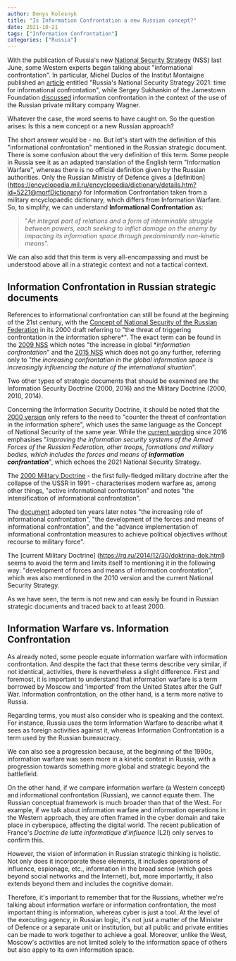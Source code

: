 ```yaml
---
author: Denys Kolesnyk
title: "Is Information Confrontation a new Russian concept?"
date: 2021-10-21
tags: ["Information Confrontation"]
categories: ["Russia"]
---
```

With the publication of Russia's new [National Security Strategy](https://kolesnyk.fr/post/russia-adopts-a-new-national-security-strategy/) (NSS) last June, some Western experts began talking about "informational confrontation". In particular, Michel Duclos of the Institut Montaigne published an [article](https://www.institutmontaigne.org/blog/la-strategie-de-securite-nationale-russe-2021-lheure-de-la-confrontation-informationnelle) entitled "Russia's National Security Strategy 2021: time for informational confrontation", while Sergey Sukhankin of the Jamestown Foundation [discussed](https://www.la-croix.com/Monde/France-menacee-linfluence-russe-pre-carre-africain-2021-10-19-1201181313) information confrontation in the context of the use of the Russian private military company Wagner.

Whatever the case, the word seems to have caught on. So the question arises: Is this a new concept or a new Russian approach?

The short answer would be - no. But let's start with the definition of this "informational confrontation" mentioned in the Russian strategic document. There is some confusion about the very definition of this term. Some people in Russia see it as an adapted translation of the English term "Information Warfare", whereas there is no official definition given by the Russian authorities. Only the Russian Ministry of Defence gives a [definition] (https://encyclopedia.mil.ru/encyclopedia/dictionary/details.htm?id=5221@morfDictionary) for Information Confrontation taken from a military encyclopaedic dictionary, which differs from Information Warfare. So, to simplify, we can understand **Informational Confrontation** as:

> "*An integral part of relations and a form of interminable struggle between powers, each seeking to inflict damage on the enemy by impacting its information space through predominantly non-kinetic means*".

We can also add that this term is very all-encompassing and must be understood above all in a strategic context and not a tactical context.

## Information Confrontation in Russian strategic documents

References to informational confrontation can still be found at the beginning of the 21st century, with the [Concept of National Security of the Russian Federation](http://pravo.gov.ru/proxy/ips/?docbody=&firstDoc=1&lastDoc=1&nd=102063972) in its 2000 draft referring to "the threat of triggering confrontation in the information sphere*". The exact term can be found in the [2009 NSS](http://kremlin.ru/supplement/424) which notes "the increase in global **information confrontation*" and the [2015 NSS](https://rg.ru/2015/12/31/nac-bezopasnost-site-dok.html) which does not go any further, referring only to "*the increasing confrontation in the global information space is increasingly influencing the nature of the international situation*".

Two other types of strategic documents that should be examined are the Information Security Doctrine (2000, 2016) and the Military Doctrine (2000, 2010, 2014).

Concerning the Information Security Doctrine, it should be noted that the [2000 version](https://base.garant.ru/182535/#friends) only refers to the need to "counter the threat of confrontation in the information sphere", which uses the same language as the Concept of National Security of the same year. While the [current wording](http://static.kremlin.ru/media/acts/files/0001201612060002.pdf) since 2016 emphasises "*improving the information security systems of the Armed Forces of the Russian Federation, other troops, formations and military bodies, which includes the forces and means of **information confrontation***", which echoes the 2021 National Security Strategy.

The [2000 Military Doctrine](https://www.ng.ru/politics/2000-04-22/5_doktrina.html) - the first fully-fledged military doctrine after the collapse of the USSR in 1991 - characterises modern warfare as, among other things, "active informational confrontation" and notes "the intensification of informational confrontation".

The [document](http://www.kremlin.ru/supplement/461) adopted ten years later notes "the increasing role of informational confrontation", "the development of the forces and means of informational confrontation", and the "advance implementation of informational confrontation measures to achieve political objectives without recourse to military force".

The [current Military Doctrine] (https://rg.ru/2014/12/30/doktrina-dok.html) seems to avoid the term and limits itself to mentioning it in the following way: "development of forces and means of information confrontation", which was also mentioned in the 2010 version and the current National Security Strategy.

As we have seen, the term is not new and can easily be found in Russian strategic documents and traced back to at least 2000.

## Information Warfare vs. Information Confrontation

As already noted, some people equate information warfare with information confrontation. And despite the fact that these terms describe very similar, if not identical, activities, there is nevertheless a slight difference. First and foremost, it is important to understand that information warfare is a term borrowed by Moscow and 'imported' from the United States after the Gulf War. Information confrontation, on the other hand, is a term more native to Russia.

Regarding terms, you must also consider who is speaking and the context. For instance, Russia uses the term Information Warfare to describe what it sees as foreign activities against it, whereas Information Confrontation is a term used by the Russian bureaucracy.

We can also see a progression because, at the beginning of the 1990s, information warfare was seen more in a kinetic context in Russia, with a progression towards something more global and strategic beyond the battlefield.

On the other hand, if we compare information warfare (a Western concept) and informational confrontation (Russian), we cannot equate them. The Russian conceptual framework is much broader than that of the West. For example, if we talk about information warfare and information operations in the Western approach, they are often framed in the cyber domain and take place in cyberspace, affecting the digital world. The recent publication of France's *Doctrine de lutte informatique d'influence* (L2I) only serves to confirm this.

However, the vision of information in Russian strategic thinking is holistic. Not only does it incorporate these elements, it includes operations of influence, espionage, etc., information in the broad sense (which goes beyond social networks and the Internet), but, more importantly, it also extends beyond them and includes the cognitive domain.

Therefore, it's important to remember that for the Russians, whether we're talking about information warfare or information confrontation, the most important thing is information, whereas cyber is just a tool. At the level of the executing agency, in Russian logic, it's not just a matter of the Minister of Defence or a separate unit or institution, but all public and private entities can be made to work together to achieve a goal. Moreover, unlike the West, Moscow's activities are not limited solely to the information space of others but also apply to its own information space.